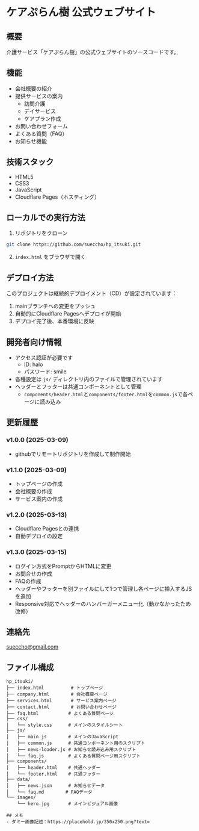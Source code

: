 # ケアぷらん樹 公式ウェブサイト

## 概要
介護サービス「ケアぷらん樹」の公式ウェブサイトのソースコードです。

## 機能
- 会社概要の紹介
- 提供サービスの案内
  - 訪問介護
  - デイサービス
  - ケアプラン作成
- お問い合わせフォーム
- よくある質問（FAQ）
- お知らせ機能

## 技術スタック
- HTML5
- CSS3
- JavaScript
- Cloudflare Pages（ホスティング）

## ローカルでの実行方法
1. リポジトリをクローン
```bash
git clone https://github.com/sueccho/hp_itsuki.git
```
2. `index.html` をブラウザで開く

## デプロイ方法
このプロジェクトは継続的デプロイメント（CD）が設定されています：

1. mainブランチへの変更をプッシュ
2. 自動的にCloudflare Pagesへデプロイが開始
3. デプロイ完了後、本番環境に反映

## 開発者向け情報
- アクセス認証が必要です
  - ID: halo
  - パスワード: smile
- 各種設定は `js/` ディレクトリ内のファイルで管理されています
- ヘッダーとフッターは共通コンポーネントとして管理
  - `components/header.html`と`components/footer.html`を`common.js`で各ページに読み込み

## 更新履歴
### v1.0.0 (2025-03-09)
- githubでリモートリポジトリを作成して制作開始

### v1.1.0 (2025-03-09)
- トップページの作成
- 会社概要の作成
- サービス案内の作成

### v1.2.0 (2025-03-13)
- Cloudflare Pagesとの連携
- 自動デプロイの設定

### v1.3.0 (2025-03-15)
- ログイン方式をPromptからHTMLに変更
- お問合せの作成
- FAQの作成
- ヘッダーやフッターを別ファイルにして1つで管理し各ページに挿入するJSを追加
- Responsive対応でヘッダーのハンバーガーメニュー化（動かなかったため改修）

## 連絡先
sueccho@gmail.com

## ファイル構成
```plaintext
hp_itsuki/
├── index.html          # トップページ
├── company.html        # 会社概要ページ
├── services.html       # サービス案内ページ
├── contact.html        # お問い合わせページ
├── faq.html           # よくある質問ページ
├── css/
│   └── style.css      # メインのスタイルシート
├── js/
│   ├── main.js        # メインのJavaScript
│   ├── common.js      # 共通コンポーネント用のスクリプト
│   ├── news-loader.js # お知らせ読み込み用スクリプト
│   └── faq.js         # よくある質問ページ用スクリプト
├── components/
│   ├── header.html    # 共通ヘッダー
│   └── footer.html    # 共通フッター
├── data/
│   ├── news.json      # お知らせデータ
│   └── faq.md        # FAQデータ
└── images/
    └── hero.jpg       # メインビジュアル画像

## メモ
- ダミー画像記述：https://placehold.jp/350x250.png?text=
